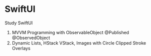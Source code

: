 # SwiftUI
Study SwiftUI

1. MVVM Programming with ObservableObject @Published @ObservedObject
2. Dynamic Lists, HStack VStack, Images with Circle Clipped Stroke Overlays

